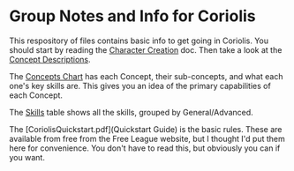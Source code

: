 # Group Notes and Info for Coriolis

This respository of files contains basic info to get going in Coriolis. You should start by reading the [Character Creation](./CharacterCreation.pdf) doc. Then take a look at the [Concept Descriptions](ConceptDescriptions.pdf). 

The [Concepts Chart](Concepts.pdf) has each Concept, their sub-concepts, and what each one's key skills are. This gives you an idea of the primary capabilities of each Concept.

The [Skills](Skills.pdf) table shows all the skills, grouped by General/Advanced.

The [CoriolisQuickstart.pdf](Quickstart Guide) is the basic rules. These are available from free from the Free League website, but I thought I'd put them here for convenience. You don't have to read this, but obviously you can if you want.

